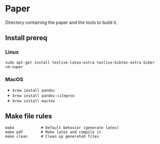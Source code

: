 # Paper

Directory containing the paper and the tools to build it.

## Install prereq

### Linux

`sudo apt-get install texlive-latex-extra texlive-bibtex-extra biber cm-super`

### MacOS

- `brew install pandoc`
- `brew install pandoc-citeproc`
- `brew install mactex`


## Make file rules
```
make			# Default behavior (generate latex)
make pdf		# Make latex and compile it
make clean		# Clean up generated files
```

